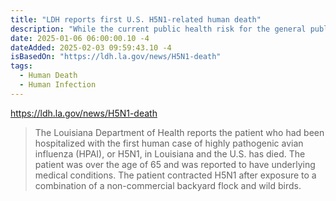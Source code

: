 ```yaml
---
title: "LDH reports first U.S. H5N1-related human death"
description: "While the current public health risk for the general public remains low, people who work with birds, poultry or cows, or have recreational exposure to them, are at higher risk."
date: 2025-01-06 06:00:00.10 -4
dateAdded: 2025-02-03 09:59:43.10 -4
isBasedOn: "https://ldh.la.gov/news/H5N1-death"
tags:
  - Human Death
  - Human Infection
---
```


https://ldh.la.gov/news/H5N1-death

> The Louisiana Department of Health reports the patient who had been hospitalized with the first human case of highly pathogenic avian influenza (HPAI), or H5N1, in Louisiana and the U.S. has died. The patient was over the age of 65 and was reported to have underlying medical conditions. The patient contracted H5N1 after exposure to a combination of a non-commercial backyard flock and wild birds.
